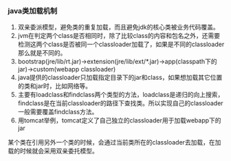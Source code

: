 ### java类加载机制





1. 双亲委派模型，避免类的重复加载，而且避免jdk的核心类被业务代码覆盖。
2. jvm在判定两个class是否相同时，除了比较class的内容和包名之外，还需要检测这两个class是否被同一个classloader加载了，如果是不同的classloader那么就是不同的。
3. bootstrap(jre/lib/rt.jar)->extension(jre/lib/ext/*.jar)->app(classpath下的jar)->custom(webapp classloader)
4. java提供的classloader只加载指定目录下的jar和class，如果想加载其它位置的类和jar时，比如网络等。
5. 主要有loadclass和findclass两个类型的方法，loadclass是递归的向上搜索，findclass是在当前classloader的路径下查找类。所以实现自己的classloader一般需要覆盖findclass方法。
6. 用tomcat举例，tomcat定义了自己独立的classloader用于加载webapp下的jar



某个类在引用另外一个类的时候，会通过当前类所在的classloader去加载，在加载的时候就会采用双亲委托模型。

































